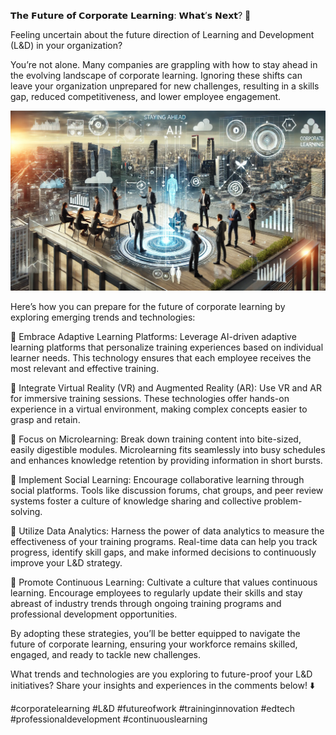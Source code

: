 𝗧𝗵𝗲 𝗙𝘂𝘁𝘂𝗿𝗲 𝗼𝗳 𝗖𝗼𝗿𝗽𝗼𝗿𝗮𝘁𝗲 𝗟𝗲𝗮𝗿𝗻𝗶𝗻𝗴: 𝗪𝗵𝗮𝘁’𝘀 𝗡𝗲𝘅𝘁? 🚀

Feeling uncertain about the future direction of Learning and Development (L&D) in your organization?

You’re not alone. Many companies are grappling with how to stay ahead in the evolving landscape of corporate learning. Ignoring these shifts can leave your organization unprepared for new challenges, resulting in a skills gap, reduced competitiveness, and lower employee engagement.

![future of learning](./images/010-future.png)

Here’s how you can prepare for the future of corporate learning by exploring emerging trends and technologies:

📌 Embrace Adaptive Learning Platforms: Leverage AI-driven adaptive learning platforms that personalize training experiences based on individual learner needs. This technology ensures that each employee receives the most relevant and effective training.

📌 Integrate Virtual Reality (VR) and Augmented Reality (AR): Use VR and AR for immersive training sessions. These technologies offer hands-on experience in a virtual environment, making complex concepts easier to grasp and retain.

📌 Focus on Microlearning: Break down training content into bite-sized, easily digestible modules. Microlearning fits seamlessly into busy schedules and enhances knowledge retention by providing information in short bursts.

📌 Implement Social Learning: Encourage collaborative learning through social platforms. Tools like discussion forums, chat groups, and peer review systems foster a culture of knowledge sharing and collective problem-solving.

📌 Utilize Data Analytics: Harness the power of data analytics to measure the effectiveness of your training programs. Real-time data can help you track progress, identify skill gaps, and make informed decisions to continuously improve your L&D strategy.

📌 Promote Continuous Learning: Cultivate a culture that values continuous learning. Encourage employees to regularly update their skills and stay abreast of industry trends through ongoing training programs and professional development opportunities.

By adopting these strategies, you’ll be better equipped to navigate the future of corporate learning, ensuring your workforce remains skilled, engaged, and ready to tackle new challenges.

What trends and technologies are you exploring to future-proof your L&D initiatives? Share your insights and experiences in the comments below! ⬇️

#corporatelearning #L&D #futureofwork #traininginnovation #edtech #professionaldevelopment #continuouslearning
